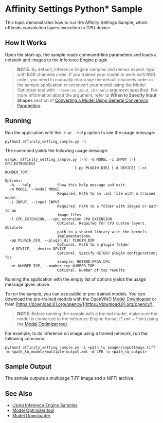 # Affinity Settings Python* Sample

This topic demonstrates how to run the Affinity Settings Sample, which offloads convolution layers execution to GPU device.

## How It Works

Upon the start-up, the sample reads command-line parameters and loads a network and images to the Inference Engine plugin.

> **NOTE**: By default, Inference Engine samples and demos expect input with BGR channels order. If you trained your model to work with RGB order, you need to manually rearrange the default channels order in the sample application or reconvert your model using the Model Optimizer tool with `--reverse_input_channels` argument specified. For more information about the argument, refer to **When to Specify Input Shapes** section of [Converting a Model Using General Conversion Parameters](https://docs.openvinotoolkit.org/2019_R1/_docs_MO_DG_prepare_model_convert_model_Converting_Model_General.html).

## Running

Run the application with the `-h` or `--help` option to see the usage message:
```
python3 affinity_setting_sample.py -h
```
The command yields the following usage message:
```
usage: affinity_setting_sample.py [-h] -m MODEL -i INPUT [-l CPU_EXTENSION]
                                [-pp PLUGIN_DIR] [-d DEVICE] [-nt NUMBER_TOP]

Options:
  -h, --help            Show this help message and exit.
  -m MODEL, --model MODEL
                        Required. Path to an .xml file with a trained model.
  -i INPUT, --input INPUT
                        Required. Path to a folder with images or path to an
                        image files
  -l CPU_EXTENSION, --cpu_extension CPU_EXTENSION
                        Optional. Required for CPU custom layers. Absolute
                        path to a shared library with the kernels
                        implementations.
  -pp PLUGIN_DIR, --plugin_dir PLUGIN_DIR
                        Optional. Path to a plugin folder
  -d DEVICE, --device DEVICE
                        Optional. Specify HETERO plugin configuration; for
                        example, HETERO:FPGA,CPU
  -nt NUMBER_TOP, --number_top NUMBER_TOP
                        Optional. Number of top results

```

Running the application with the empty list of options yields the usage message given above.

To run the sample, you can use public or pre-trained models. You can download the pre-trained models with the OpenVINO [Model Downloader](https://github.com/opencv/open_model_zoo/tree/2019/model_downloader) or from [https://download.01.org/opencv/](https://download.01.org/opencv/).

> **NOTE**: Before running the sample with a trained model, make sure the model is converted to the Inference Engine format (\*.xml + \*.bin) using the [Model Optimizer tool](https://docs.openvinotoolkit.org/2019_R1/_docs_MO_DG_Deep_Learning_Model_Optimizer_DevGuide.html).

For example, to do inference on image using a trained network, run the following command:

```
python3 affinity_setting_sample.py -i <path_to_image>/inputImage.tiff -m <path_to_model>/multiple-output.xml -d CPU -o <path_to_output>
```

## Sample Output
The sample outputs a multipage TIFF image and a NIFTI archive.

## See Also
* [Using Inference Engine Samples](./docs/IE_DG/Samples_Overview.md)
* [Model Optimizer tool](https://docs.openvinotoolkit.org/2019_R1/_docs_MO_DG_Deep_Learning_Model_Optimizer_DevGuide.html)
* [Model Downloader](https://github.com/opencv/open_model_zoo/tree/master/model_downloader)
